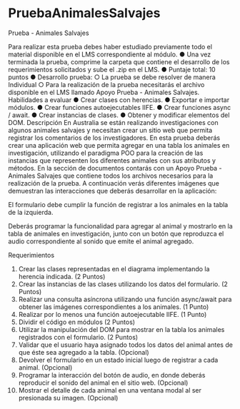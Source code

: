 # PruebaAnimalesSalvajes
Prueba - Animales Salvajes

Para realizar esta prueba debes haber estudiado previamente todo el material
disponible en el LMS correspondiente al módulo.
● Una vez terminada la prueba, comprime la carpeta que contiene el desarrollo de los
requerimientos solicitados y sube el .zip en el LMS.
● Puntaje total: 10 puntos
● Desarrollo prueba:
○ La prueba se debe resolver de manera Individual
○ Para la realización de la prueba necesitarás el archivo disponible en el LMS
llamado Apoyo Prueba - Animales Salvajes.
Habilidades a evaluar
● Crear clases con herencias.
● Exportar e importar módulos.
● Crear funciones autoejecutables IIFE.
● Crear funciones async / await.
● Crear instancias de clases.
● Obtener y modificar elementos del DOM.
Descripción
En Australia se están realizando investigaciones con algunos animales salvajes y necesitan
crear un sitio web que permita registrar los comentarios de los investigadores. En esta
prueba deberás crear una aplicación web que permita agregar en una tabla los animales en
investigación, utilizando el paradigma POO para la creación de las instancias que
representen los diferentes animales con sus atributos y métodos.
En la sección de documentos contarás con un Apoyo Prueba - Animales Salvajes que
contiene todos los archivos necesarios para la realización de la prueba. A continuación
verás diferentes imágenes que demuestran las interacciones que deberás desarrollar en la
aplicación:

El formulario debe cumplir la función de registrar a los animales en la tabla de la izquierda.

Deberás programar la funcionalidad para agregar al animal y mostrarlo en la tabla de
animales en investigación, junto con un botón que reproduzca el audio correspondiente al
sonido que emite el animal agregado.

Requerimientos
1. Crear las clases representadas en el diagrama implementando la herencia indicada.
(2 Puntos)
2. Crear las instancias de las clases utilizando los datos del formulario.
(2 Puntos)
3. Realizar una consulta asíncrona utilizando una función async/await para obtener las
imágenes correspondientes a los animales. (1 Punto)
4. Realizar por lo menos una función autoejecutable IIFE. (1 Punto)
5. Dividir el código en módulos (2 Puntos)
6. Utilizar la manipulación del DOM para mostrar en la tabla los animales registrados
con el formulario. (2 Puntos)
7. Validar que el usuario haya asignado todos los datos del animal antes de que éste
sea agregado a la tabla. (Opcional)
8. Devolver el formulario en un estado inicial luego de registrar a cada animal.
(Opcional)
9. Programar la interacción del botón de audio, en donde deberás reproducir el sonido
del animal en el sitio web. (Opcional)
10. Mostrar el detalle de cada animal en una ventana modal al ser presionada su
imagen. (Opcional)

